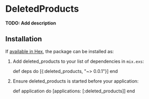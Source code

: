 # DeletedProducts

**TODO: Add description**

## Installation

If [available in Hex](https://hex.pm/docs/publish), the package can be installed as:

  1. Add deleted_products to your list of dependencies in `mix.exs`:

        def deps do
          [{:deleted_products, "~> 0.0.1"}]
        end

  2. Ensure deleted_products is started before your application:

        def application do
          [applications: [:deleted_products]]
        end

